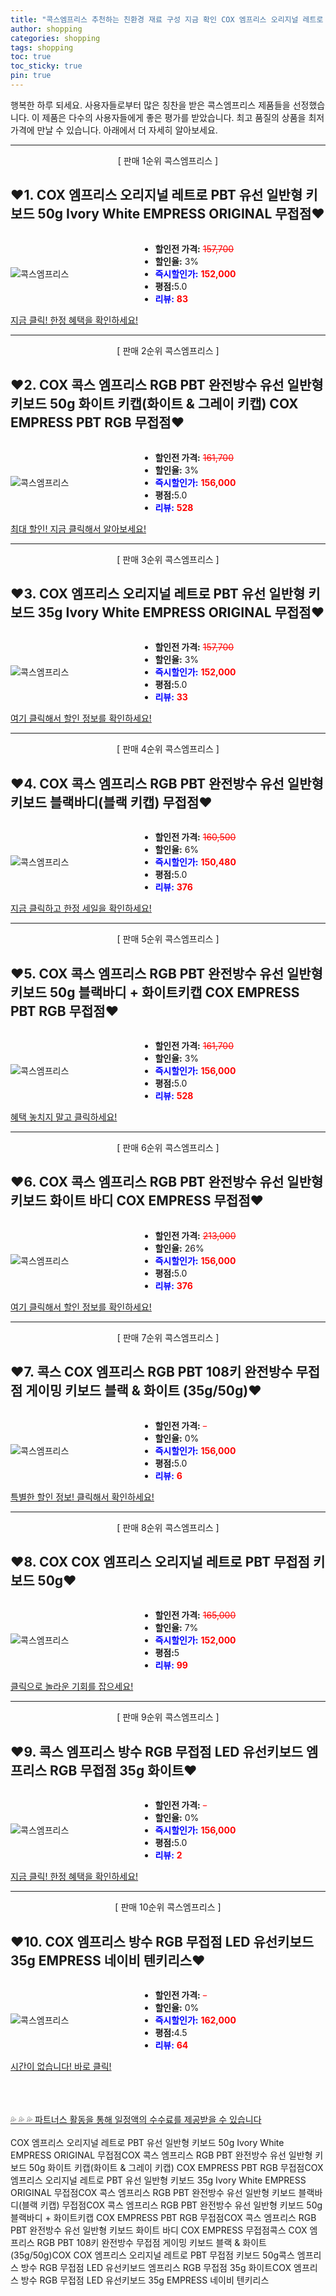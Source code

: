```yaml
---
title: "콕스엠프리스 추천하는 친환경 재료 구성 지금 확인 COX 엠프리스 오리지널 레트로 PBT"
author: shopping
categories: shopping
tags: shopping
toc: true
toc_sticky: true
pin: true
---
```

행복한 하루 되세요. 사용자들로부터 많은 칭찬을 받은 콕스엠프리스 제품들을 선정했습니다. 이 제품은 다수의 사용자들에게 좋은 평가를 받았습니다. 최고 품질의 상품을 최저 가격에 만날 수 있습니다. 아래에서 더 자세히 알아보세요.

---
<p class="toplist" style="margin: 0 auto; display: block; width: fit-content;">[ 판매 1순위 콕스엠프리스 ]</p>

<h2><strong>❤️1. COX 엠프리스 오리지널 레트로 PBT 유선 일반형 키보드 50g Ivory White EMPRESS ORIGINAL 무접점❤️</strong></h2>

<div style="display: flex; align-items: center;">
    <div style="flex: 0.4;">
        <img src="https://thumbnail8.coupangcdn.com/thumbnails/remote/230x230ex/image/retail/images/2022/11/29/14/5/a4482984-592f-4929-b275-b72b83a8be21.jpg" alt="콕스엠프리스" style="max-width: 100%;">
    </div>
    <div style="flex: 0.6; margin-left: 10px;">
        <ul>
            <li><strong>할인전 가격:</strong> <del style="color: red;">157,700</del></li>
            <li><strong>할인율:</strong> 3%</li>
            <li><span style='color:blue'><strong>즉시할인가:</strong></span> <span style='color:red'><strong>152,000</strong></span></li>
            <li><strong>평점:</strong>5.0</li>
            <li><span style='color:blue'><strong>리뷰:</strong></span> <span style='color:red'><strong>83</strong></span></li>
        </ul>
    </div>
</div>
<div class="center">
    <a href="https://William4Davisa.github.io?lptag=AF9450613&subid=githubio&pageKey=6956553770&traceid=V0-153&itemId=16919953388&vendorItemId=84097829223" class="myButton">
        지금 클릭! 한정 혜택을 확인하세요!
    </a>
</div>


---
<p class="toplist" style="margin: 0 auto; display: block; width: fit-content;">[ 판매 2순위 콕스엠프리스 ]</p>

<h2><strong>❤️2. COX 콕스 엠프리스 RGB PBT 완전방수 유선 일반형 키보드 50g 화이트 키캡(화이트 & 그레이 키캡) COX EMPRESS PBT RGB 무접점❤️</strong></h2>

<div style="display: flex; align-items: center;">
    <div style="flex: 0.4;">
        <img src="https://thumbnail10.coupangcdn.com/thumbnails/remote/230x230ex/image/product/image/vendoritem/2019/04/05/4339732160/0fff85e2-cddd-438e-a609-1bd05caf7353.jpg" alt="콕스엠프리스" style="max-width: 100%;">
    </div>
    <div style="flex: 0.6; margin-left: 10px;">
        <ul>
            <li><strong>할인전 가격:</strong> <del style="color: red;">161,700</del></li>
            <li><strong>할인율:</strong> 3%</li>
            <li><span style='color:blue'><strong>즉시할인가:</strong></span> <span style='color:red'><strong>156,000</strong></span></li>
            <li><strong>평점:</strong>5.0</li>
            <li><span style='color:blue'><strong>리뷰:</strong></span> <span style='color:red'><strong>528</strong></span></li>
        </ul>
    </div>
</div>
<div class="center">
    <a href="https://William4Davisa.github.io?lptag=AF9450613&subid=githubio&pageKey=181203782&traceid=V0-153&itemId=10487772712&vendorItemId=4339732160" class="myButton">
        최대 할인! 지금 클릭해서 알아보세요!
    </a>
</div>


---
<p class="toplist" style="margin: 0 auto; display: block; width: fit-content;">[ 판매 3순위 콕스엠프리스 ]</p>

<h2><strong>❤️3. COX 엠프리스 오리지널 레트로 PBT 유선 일반형 키보드 35g Ivory White EMPRESS ORIGINAL 무접점❤️</strong></h2>

<div style="display: flex; align-items: center;">
    <div style="flex: 0.4;">
        <img src="https://thumbnail8.coupangcdn.com/thumbnails/remote/230x230ex/image/retail/images/2022/11/29/14/5/a4482984-592f-4929-b275-b72b83a8be21.jpg" alt="콕스엠프리스" style="max-width: 100%;">
    </div>
    <div style="flex: 0.6; margin-left: 10px;">
        <ul>
            <li><strong>할인전 가격:</strong> <del style="color: red;">157,700</del></li>
            <li><strong>할인율:</strong> 3%</li>
            <li><span style='color:blue'><strong>즉시할인가:</strong></span> <span style='color:red'><strong>152,000</strong></span></li>
            <li><strong>평점:</strong>5.0</li>
            <li><span style='color:blue'><strong>리뷰:</strong></span> <span style='color:red'><strong>33</strong></span></li>
        </ul>
    </div>
</div>
<div class="center">
    <a href="https://William4Davisa.github.io?lptag=AF9450613&subid=githubio&pageKey=6956553422&traceid=V0-153&itemId=16919951307&vendorItemId=84097827305" class="myButton">
        여기 클릭해서 할인 정보를 확인하세요!
    </a>
</div>


---
<p class="toplist" style="margin: 0 auto; display: block; width: fit-content;">[ 판매 4순위 콕스엠프리스 ]</p>

<h2><strong>❤️4. COX 콕스 엠프리스 RGB PBT 완전방수 유선 일반형 키보드 블랙바디(블랙 키캡) 무접점❤️</strong></h2>

<div style="display: flex; align-items: center;">
    <div style="flex: 0.4;">
        <img src="https://thumbnail9.coupangcdn.com/thumbnails/remote/230x230ex/image/retail/images/2019/07/22/9/2/8973db69-05f6-4cbf-884e-e7c2f61a5bfc.jpg" alt="콕스엠프리스" style="max-width: 100%;">
    </div>
    <div style="flex: 0.6; margin-left: 10px;">
        <ul>
            <li><strong>할인전 가격:</strong> <del style="color: red;">160,500</del></li>
            <li><strong>할인율:</strong> 6%</li>
            <li><span style='color:blue'><strong>즉시할인가:</strong></span> <span style='color:red'><strong>150,480</strong></span></li>
            <li><strong>평점:</strong>5.0</li>
            <li><span style='color:blue'><strong>리뷰:</strong></span> <span style='color:red'><strong>376</strong></span></li>
        </ul>
    </div>
</div>
<div class="center">
    <a href="https://William4Davisa.github.io?lptag=AF9450613&subid=githubio&pageKey=265472053&traceid=V0-153&itemId=832175317&vendorItemId=5118757876" class="myButton">
        지금 클릭하고 한정 세일을 확인하세요!
    </a>
</div>


---
<p class="toplist" style="margin: 0 auto; display: block; width: fit-content;">[ 판매 5순위 콕스엠프리스 ]</p>

<h2><strong>❤️5. COX 콕스 엠프리스 RGB PBT 완전방수 유선 일반형 키보드 50g 블랙바디 + 화이트키캡 COX EMPRESS PBT RGB 무접점❤️</strong></h2>

<div style="display: flex; align-items: center;">
    <div style="flex: 0.4;">
        <img src="https://thumbnail10.coupangcdn.com/thumbnails/remote/230x230ex/image/product/image/vendoritem/2019/04/23/4339732154/507824a3-4118-4a15-900f-5730a8325157.jpg" alt="콕스엠프리스" style="max-width: 100%;">
    </div>
    <div style="flex: 0.6; margin-left: 10px;">
        <ul>
            <li><strong>할인전 가격:</strong> <del style="color: red;">161,700</del></li>
            <li><strong>할인율:</strong> 3%</li>
            <li><span style='color:blue'><strong>즉시할인가:</strong></span> <span style='color:red'><strong>156,000</strong></span></li>
            <li><strong>평점:</strong>5.0</li>
            <li><span style='color:blue'><strong>리뷰:</strong></span> <span style='color:red'><strong>528</strong></span></li>
        </ul>
    </div>
</div>
<div class="center">
    <a href="https://William4Davisa.github.io?lptag=AF9450613&subid=githubio&pageKey=181203782&traceid=V0-153&itemId=518767166&vendorItemId=4339732154" class="myButton">
        혜택 놓치지 말고 클릭하세요!
    </a>
</div>


---
<p class="toplist" style="margin: 0 auto; display: block; width: fit-content;">[ 판매 6순위 콕스엠프리스 ]</p>

<h2><strong>❤️6. COX 콕스 엠프리스 RGB PBT 완전방수 유선 일반형 키보드 화이트 바디 COX EMPRESS 무접점❤️</strong></h2>

<div style="display: flex; align-items: center;">
    <div style="flex: 0.4;">
        <img src="https://thumbnail6.coupangcdn.com/thumbnails/remote/230x230ex/image/vendor_inventory/0f39/6bac74c6b1c75e5acdc8a7e94e229598cbbe70c1e29e845c319a770b00e5.jpg" alt="콕스엠프리스" style="max-width: 100%;">
    </div>
    <div style="flex: 0.6; margin-left: 10px;">
        <ul>
            <li><strong>할인전 가격:</strong> <del style="color: red;">213,000</del></li>
            <li><strong>할인율:</strong> 26%</li>
            <li><span style='color:blue'><strong>즉시할인가:</strong></span> <span style='color:red'><strong>156,000</strong></span></li>
            <li><strong>평점:</strong>5.0</li>
            <li><span style='color:blue'><strong>리뷰:</strong></span> <span style='color:red'><strong>376</strong></span></li>
        </ul>
    </div>
</div>
<div class="center">
    <a href="https://William4Davisa.github.io?lptag=AF9450613&subid=githubio&pageKey=265472053&traceid=V0-153&itemId=832175339&vendorItemId=82167160377" class="myButton">
        여기 클릭해서 할인 정보를 확인하세요!
    </a>
</div>


---
<p class="toplist" style="margin: 0 auto; display: block; width: fit-content;">[ 판매 7순위 콕스엠프리스 ]</p>

<h2><strong>❤️7. 콕스 COX 엠프리스 RGB PBT 108키 완전방수 무접점 게이밍 키보드 블랙 & 화이트 (35g/50g)❤️</strong></h2>

<div style="display: flex; align-items: center;">
    <div style="flex: 0.4;">
        <img src="https://thumbnail8.coupangcdn.com/thumbnails/remote/230x230ex/image/vendor_inventory/854b/32d700ecdd8a5c2692f0b81c5abd3f54831dd52b1e856f26d6b1210af4cf.jpg" alt="콕스엠프리스" style="max-width: 100%;">
    </div>
    <div style="flex: 0.6; margin-left: 10px;">
        <ul>
            <li><strong>할인전 가격:</strong> <del style="color: red;">-</del></li>
            <li><strong>할인율:</strong> 0%</li>
            <li><span style='color:blue'><strong>즉시할인가:</strong></span> <span style='color:red'><strong>156,000</strong></span></li>
            <li><strong>평점:</strong>5.0</li>
            <li><span style='color:blue'><strong>리뷰:</strong></span> <span style='color:red'><strong>6</strong></span></li>
        </ul>
    </div>
</div>
<div class="center">
    <a href="https://William4Davisa.github.io?lptag=AF9450613&subid=githubio&pageKey=1268750525&traceid=V0-153&itemId=2272605067&vendorItemId=82221518487" class="myButton">
        특별한 할인 정보! 클릭해서 확인하세요!
    </a>
</div>


---
<p class="toplist" style="margin: 0 auto; display: block; width: fit-content;">[ 판매 8순위 콕스엠프리스 ]</p>

<h2><strong>❤️8. COX COX 엠프리스 오리지널 레트로 PBT 무접점 키보드 50g❤️</strong></h2>

<div style="display: flex; align-items: center;">
    <div style="flex: 0.4;">
        <img src="https://thumbnail9.coupangcdn.com/thumbnails/remote/230x230ex/image/vendor_inventory/4aaf/7162d89ed43811135fca4dae549303d0341243f4229898fb6a6c3cf3aa7c.jpg" alt="콕스엠프리스" style="max-width: 100%;">
    </div>
    <div style="flex: 0.6; margin-left: 10px;">
        <ul>
            <li><strong>할인전 가격:</strong> <del style="color: red;">165,000</del></li>
            <li><strong>할인율:</strong> 7%</li>
            <li><span style='color:blue'><strong>즉시할인가:</strong></span> <span style='color:red'><strong>152,000</strong></span></li>
            <li><strong>평점:</strong>5</li>
            <li><span style='color:blue'><strong>리뷰:</strong></span> <span style='color:red'><strong>99</strong></span></li>
        </ul>
    </div>
</div>
<div class="center">
    <a href="https://William4Davisa.github.io?lptag=AF9450613&subid=githubio&pageKey=7503248471&traceid=V0-153&itemId=19645031847&vendorItemId=84220304108" class="myButton">
        클릭으로 놀라운 기회를 잡으세요!
    </a>
</div>


---
<p class="toplist" style="margin: 0 auto; display: block; width: fit-content;">[ 판매 9순위 콕스엠프리스 ]</p>

<h2><strong>❤️9. 콕스 엠프리스 방수 RGB 무접점 LED 유선키보드 엠프리스 RGB 무접점 35g 화이트❤️</strong></h2>

<div style="display: flex; align-items: center;">
    <div style="flex: 0.4;">
        <img src="https://thumbnail6.coupangcdn.com/thumbnails/remote/230x230ex/image/vendor_inventory/d9f5/8b024ffe378e532f441a16b7973d21cc5ecbc962024a559eb30fc0bc65ea.jpg" alt="콕스엠프리스" style="max-width: 100%;">
    </div>
    <div style="flex: 0.6; margin-left: 10px;">
        <ul>
            <li><strong>할인전 가격:</strong> <del style="color: red;">-</del></li>
            <li><strong>할인율:</strong> 0%</li>
            <li><span style='color:blue'><strong>즉시할인가:</strong></span> <span style='color:red'><strong>156,000</strong></span></li>
            <li><strong>평점:</strong>5.0</li>
            <li><span style='color:blue'><strong>리뷰:</strong></span> <span style='color:red'><strong>2</strong></span></li>
        </ul>
    </div>
</div>
<div class="center">
    <a href="https://William4Davisa.github.io?lptag=AF9450613&subid=githubio&pageKey=5960297625&traceid=V0-153&itemId=10678277686&vendorItemId=72347276611" class="myButton">
        지금 클릭! 한정 혜택을 확인하세요!
    </a>
</div>


---
<p class="toplist" style="margin: 0 auto; display: block; width: fit-content;">[ 판매 10순위 콕스엠프리스 ]</p>

<h2><strong>❤️10. COX 엠프리스 방수 RGB 무접점 LED 유선키보드 35g EMPRESS 네이비 텐키리스❤️</strong></h2>

<div style="display: flex; align-items: center;">
    <div style="flex: 0.4;">
        <img src="https://thumbnail9.coupangcdn.com/thumbnails/remote/230x230ex/image/vendor_inventory/60b6/d7191179075c2d0d2b37a2988f58113b157b15b0b7247509b02291a2ea80.jpg" alt="콕스엠프리스" style="max-width: 100%;">
    </div>
    <div style="flex: 0.6; margin-left: 10px;">
        <ul>
            <li><strong>할인전 가격:</strong> <del style="color: red;">-</del></li>
            <li><strong>할인율:</strong> 0%</li>
            <li><span style='color:blue'><strong>즉시할인가:</strong></span> <span style='color:red'><strong>162,000</strong></span></li>
            <li><strong>평점:</strong>4.5</li>
            <li><span style='color:blue'><strong>리뷰:</strong></span> <span style='color:red'><strong>64</strong></span></li>
        </ul>
    </div>
</div>
<div class="center">
    <a href="https://William4Davisa.github.io?lptag=AF9450613&subid=githubio&pageKey=1776094615&traceid=V0-153&itemId=3024307967&vendorItemId=88206762630" class="myButton">
        시간이 없습니다! 바로 클릭!
    </a>
</div>

<br><br><br>[💦 💦 💦 파트너스 활동을 통해 일정액의 수수료를 제공받을 수 있습니다](https://link.coupang.com/a/bcpT2c)<br><br>COX 엠프리스 오리지널 레트로 PBT 유선 일반형 키보드 50g Ivory White EMPRESS ORIGINAL 무접점COX 콕스 엠프리스 RGB PBT 완전방수 유선 일반형 키보드 50g 화이트 키캡(화이트 & 그레이 키캡) COX EMPRESS PBT RGB 무접점COX 엠프리스 오리지널 레트로 PBT 유선 일반형 키보드 35g Ivory White EMPRESS ORIGINAL 무접점COX 콕스 엠프리스 RGB PBT 완전방수 유선 일반형 키보드 블랙바디(블랙 키캡) 무접점COX 콕스 엠프리스 RGB PBT 완전방수 유선 일반형 키보드 50g 블랙바디 + 화이트키캡 COX EMPRESS PBT RGB 무접점COX 콕스 엠프리스 RGB PBT 완전방수 유선 일반형 키보드 화이트 바디 COX EMPRESS 무접점콕스 COX 엠프리스 RGB PBT 108키 완전방수 무접점 게이밍 키보드 블랙 & 화이트 (35g/50g)COX COX 엠프리스 오리지널 레트로 PBT 무접점 키보드 50g콕스 엠프리스 방수 RGB 무접점 LED 유선키보드 엠프리스 RGB 무접점 35g 화이트COX 엠프리스 방수 RGB 무접점 LED 유선키보드 35g EMPRESS 네이비 텐키리스